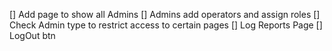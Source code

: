 [] Add page to show all Admins
[] Admins add operators and assign roles
[] Check Admin type to restrict access to certain pages
[] Log Reports Page 
[] LogOut btn 